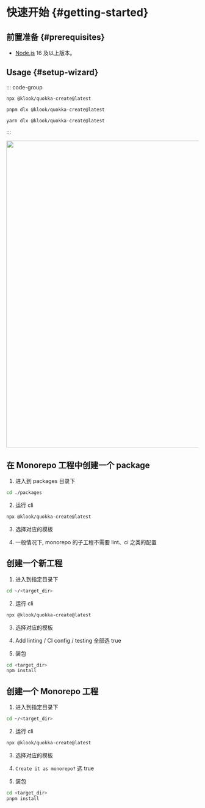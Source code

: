 # 快速开始 {#getting-started}

## 前置准备 {#prerequisites}

- [Node.js](https://nodejs.org/) 16 及以上版本。

## Usage {#setup-wizard}

::: code-group

```sh [npm]
npx @klook/quokka-create@latest
```

```sh [pnpm]
pnpm dlx @klook/quokka-create@latest
```

```sh [yarn]
yarn dlx @klook/quokka-create@latest
```

:::

<p align="center">
  <img src="/quokka-create-cli.png" width="802">
</p>

## 在 Monorepo 工程中创建一个 package

1. 进入到 packages 目录下

```bash
cd ./packages
```

2. 运行 cli

```bash
npx @klook/quokka-create@latest
```

3. 选择对应的模板

4. 一般情况下, monorepo 的子工程不需要 lint、ci 之类的配置

## 创建一个新工程

1. 进入到指定目录下

```bash
cd ~/<target_dir>
```

2. 运行 cli

```bash
npx @klook/quokka-create@latest
```

3. 选择对应的模板

4. Add linting / CI config / testing 全部选 true

5. 装包

```bash
cd <target_dir>
npm install
```

## 创建一个 Monorepo 工程

1. 进入到指定目录下

```bash
cd ~/<target_dir>
```

2. 运行 cli

```bash
npx @klook/quokka-create@latest
```

3. 选择对应的模板

4. `Create it as monorepo?` 选 true

5. 装包

```bash
cd <target_dir>
pnpm install
```
